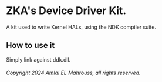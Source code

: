 # ZKA's Device Driver Kit.

A kit used to write Kernel HALs, using the NDK compiler suite.

## How to use it

Simply link against ddk.dll.

###### Copyright 2024 Amlal EL Mahrouss, all rights reserved.
